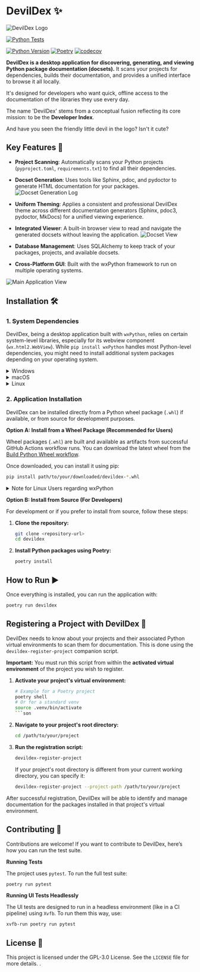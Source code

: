 # DevilDex ✨
![DevilDex Logo](src/devildex/imgs/logo-final.png)

[![Python Tests](https://github.com/magowiz/devildex/actions/workflows/python-tests.yml/badge.svg)](https://github.com/magowiz/devildex/actions/workflows/python-tests.yml)

[![Python Version](https://img.shields.io/badge/python-3.13-blue.svg)](https://www.python.org/downloads/release/python-3130/)
[![Poetry](https://img.shields.io/badge/poetry-enabled-blue.svg)](https://python-poetry.org/)
[![codecov](https://codecov.io/gh/magowiz/devildex/graph/badge.svg?token=N18RTYWN7T)](https://codecov.io/gh/magowiz/devildex)


**DevilDex is a desktop application for discovering, generating, and viewing Python package documentation (docsets).** It scans your projects for dependencies, builds their documentation, and provides a unified interface to browse it all locally.

It's designed for developers who want quick, offline access to the documentation of the libraries they use every day.

The name 'DevilDex' stems from a conceptual fusion reflecting its core mission: to be the **Developer Index**.

And have you seen the friendly little devil in the logo? Isn't it cute?

## Key Features 🔑

- **Project Scanning**: Automatically scans your Python projects (`pyproject.toml`, `requirements.txt`) to find all their dependencies.
- **Docset Generation**: Uses tools like Sphinx, pdoc, and pydoctor to generate HTML documentation for your packages. ![Docset Generation Log](imgs/running_log.png)
- **Uniform Theming**: Applies a consistent and professional DevilDex theme across different documentation generators (Sphinx, pdoc3, pydoctor, MkDocs) for a unified viewing experience.
- **Integrated Viewer**: A built-in browser view to read and navigate the generated docsets without leaving the application. ![Docset View](imgs/docset.png)
- **Database Management**: Uses SQLAlchemy to keep track of your packages, projects, and available docsets.

- **Cross-Platform GUI**: Built with the wxPython framework to run on multiple operating systems.

![Main Application View](imgs/main.png)

## Installation 🛠️

### 1. System Dependencies
DevilDex, being a desktop application built with `wxPython`, relies on certain system-level libraries, especially for its webview component (`wx.html2.WebView`). While `pip install wxPython` handles most Python-level dependencies, you might need to install additional system packages depending on your operating system.

<details>
  <summary>Windows</summary>

Typically, no additional system dependencies are required beyond a standard Python installation, as `wxPython` wheels for Windows are usually self-contained.
</details>

<details>
  <summary>macOS</summary>

Similar to Windows, `pip install wxPython` should handle most dependencies. If you encounter issues, ensure you have Xcode Command Line Tools installed (`xcode-select --install`).
</details>

<details>
  <summary>Linux</summary>

For Linux distributions, you\'ll generally need GTK3 development libraries and WebKit2GTK. The specific package names vary by distribution.

<details>
  <summary>Debian/Ubuntu-based systems</summary>

```bash
sudo apt-get update
sudo apt-get install -y \
    libgirepository1.0-dev \
    gobject-introspection \
    gir1.2-gtk-3.0 \
    gir1.2-webkit2-4.1 \
    python3-gi \
    python3-gi-cairo \
    python3-wxgtk4.0 \
    python3-wxgtk-webview4.0
```
</details>

<details>
  <summary>Fedora-based systems</summary>

```bash
sudo dnf install -y \
    python3-wxpython4 \
    gtk3-devel \
    webkit2gtk4.1-devel
```
</details>

<details>
  <summary>Arch Linux-based systems</summary>

```bash
sudo pacman -Syu \
    python-wxpython \
    wxwidgets-gtk3 \
    webkit2gtk
```
</details>

</details>

### 2. Application Installation

DevilDex can be installed directly from a Python wheel package (`.whl`) if available, or from source for development purposes.

**Option A: Install from a Wheel Package (Recommended for Users)**

Wheel packages (`.whl`) are built and available as artifacts from successful GitHub Actions workflow runs. You can download the latest wheel from the [Build Python Wheel workflow](https://github.com/magowiz/devildex/actions/workflows/build-wheel.yml).

Once downloaded, you can install it using pip:

```bash
pip install path/to/your/downloaded/devildex-*.whl
```

<details>
  <summary>Note for Linux Users regarding wxPython</summary>

  On Linux, it is highly recommended to install `wxPython` and its dependencies (like `python3-wxgtk-webview4.0`) via your system's package manager (as described in the "System Dependencies" section) *before* installing the DevilDex wheel. When you run `pip install`, it will detect the system-wide `wxPython` installation and use it, preventing potential `NotImplementedError` issues with the WebView component.

</details>

**Option B: Install from Source (For Developers)**

For development or if you prefer to install from source, follow these steps:

1. **Clone the repository:**
    ```bash
    git clone <repository-url>
    cd devildex
    ```

2. **Install Python packages using Poetry:**
    ```bash
    poetry install
    ```

## How to Run ▶️

Once everything is installed, you can run the application with:

```bash
poetry run devildex
```

## Registering a Project with DevilDex 📝

DevilDex needs to know about your projects and their associated Python virtual environments to scan them for documentation. This is done using the `devildex-register-project` companion script.

**Important:** You must run this script from within the **activated virtual environment** of the project you wish to register.

1. **Activate your project\'s virtual environment:**
    ```bash
    # Example for a Poetry project
    poetry shell
    # Or for a standard venv
    source .venv/bin/activate
    ```son

2. **Navigate to your project\'s root directory:**
    ```bash
    cd /path/to/your/project
    ```

3. **Run the registration script:**
    ```bash
    devildex-register-project
    ```
    If your project\'s root directory is different from your current working directory, you can specify it:
    ```bash
    devildex-register-project --project-path /path/to/your/project
    ```

After successful registration, DevilDex will be able to identify and manage documentation for the packages installed in that project\'s virtual environment.

## Contributing 🤝

Contributions are welcome! If you want to contribute to DevilDex, here’s how you can run the test suite.

**Running Tests**

The project uses `pytest`. To run the full test suite:

```bash
poetry run pytest
```

**Running UI Tests Headlessly**

The UI tests are designed to run in a headless environment (like in a CI pipeline) using `Xvfb`. To run them this way, use:

```bash
xvfb-run poetry run pytest
```

## License 📄

This project is licensed under the GPL-3.0 License. See the `LICENSE` file for more details.
.
